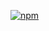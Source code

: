 [![npm](https://img.shields.io/npm/v/rax-card-3items.svg)](https://www.npmjs.com/package/rax-card-3items)
